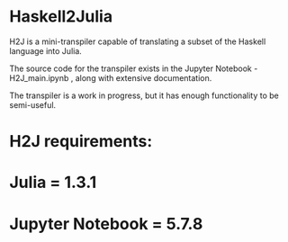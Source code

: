 # Haskell2Julia

H2J is a mini-transpiler capable of translating a subset of the Haskell language into Julia. 

The source code for the transpiler exists in the Jupyter Notebook - H2J_main.ipynb , along with extensive documentation. 

The transpiler is a work in progress, but it has enough functionality to be semi-useful. 


H2J requirements: 
==================
Julia = 1.3.1
==================
Jupyter Notebook = 5.7.8
===================
